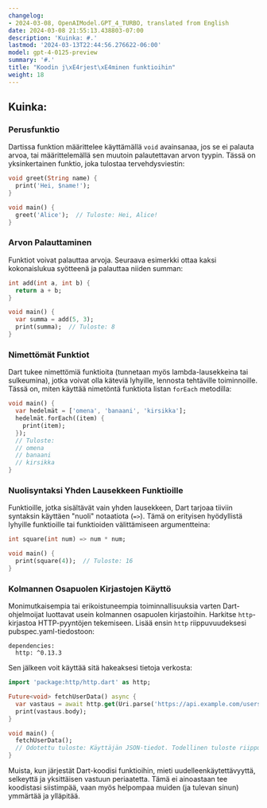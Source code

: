 ```yaml
---
changelog:
- 2024-03-08, OpenAIModel.GPT_4_TURBO, translated from English
date: 2024-03-08 21:55:13.438803-07:00
description: 'Kuinka: #.'
lastmod: '2024-03-13T22:44:56.276622-06:00'
model: gpt-4-0125-preview
summary: '#.'
title: "Koodin j\xE4rjest\xE4minen funktioihin"
weight: 18
---
```


## Kuinka:


### Perusfunktio
Dartissa funktion määrittelee käyttämällä `void` avainsanaa, jos se ei palauta arvoa, tai määrittelemällä sen muutoin palautettavan arvon tyypin. Tässä on yksinkertainen funktio, joka tulostaa tervehdysviestin:

```dart
void greet(String name) {
  print('Hei, $name!');
}

void main() {
  greet('Alice');  // Tuloste: Hei, Alice!
}
```

### Arvon Palauttaminen
Funktiot voivat palauttaa arvoja. Seuraava esimerkki ottaa kaksi kokonaislukua syötteenä ja palauttaa niiden summan:

```dart
int add(int a, int b) {
  return a + b;
}

void main() {
  var summa = add(5, 3);
  print(summa);  // Tuloste: 8
}
```

### Nimettömät Funktiot
Dart tukee nimettömiä funktioita (tunnetaan myös lambda-lausekkeina tai sulkeumina), jotka voivat olla käteviä lyhyille, lennosta tehtäville toiminnoille. Tässä on, miten käyttää nimetöntä funktiota listan `forEach` metodilla:

```dart
void main() {
  var hedelmät = ['omena', 'banaani', 'kirsikka'];
  hedelmät.forEach((item) {
    print(item);
  });
  // Tuloste:
  // omena
  // banaani
  // kirsikka
}
```

### Nuolisyntaksi Yhden Lausekkeen Funktioille
Funktioille, jotka sisältävät vain yhden lausekkeen, Dart tarjoaa tiiviin syntaksin käyttäen "nuoli" notaatiota (`=>`). Tämä on erityisen hyödyllistä lyhyille funktioille tai funktioiden välittämiseen argumentteina:

```dart
int square(int num) => num * num;

void main() {
  print(square(4));  // Tuloste: 16
}
```

### Kolmannen Osapuolen Kirjastojen Käyttö
Monimutkaisempia tai erikoistuneempia toiminnallisuuksia varten Dart-ohjelmoijat luottavat usein kolmannen osapuolen kirjastoihin. Harkitse `http`-kirjastoa HTTP-pyyntöjen tekemiseen. Lisää ensin `http` riippuvuudeksesi pubspec.yaml-tiedostoon:

```
dependencies:
  http: ^0.13.3
```

Sen jälkeen voit käyttää sitä hakeaksesi tietoja verkosta:

```dart
import 'package:http/http.dart' as http;

Future<void> fetchUserData() async {
  var vastaus = await http.get(Uri.parse('https://api.example.com/users/1'));
  print(vastaus.body);
}

void main() {
  fetchUserData();
  // Odotettu tuloste: Käyttäjän JSON-tiedot. Todellinen tuloste riippuu API:n vastauksesta.
}
```

Muista, kun järjestät Dart-koodisi funktioihin, mieti uudelleenkäytettävyyttä, selkeyttä ja yksittäisen vastuun periaatetta. Tämä ei ainoastaan tee koodistasi siistimpää, vaan myös helpompaa muiden (ja tulevan sinun) ymmärtää ja ylläpitää.
